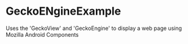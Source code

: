 # GeckoENgineExample
Uses the 'GeckoView' and 'GeckoEngine' to display a web page using Mozilla Android Components
